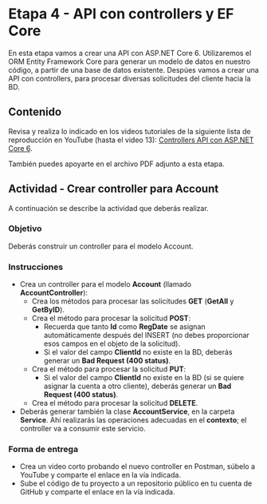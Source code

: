 # Etapa 4 - API con controllers y EF Core
En esta etapa vamos a crear una API con ASP.NET Core 6. Utilizaremos el ORM Entity Framework Core para generar un modelo de datos en nuestro código, a partir de una base de datos existente. Despúes vamos a crear una API con controllers, para procesar diversas solicitudes del cliente hacia la BD.

## Contenido
Revisa y realiza lo indicado en los videos tutoriales de la siguiente lista de reproducción en YouTube (hasta el video 13): [Controllers API con ASP.NET Core 6](https://tinyurl.com/2pn6tdwt).

También puedes apoyarte en el archivo PDF adjunto a esta etapa.

## Actividad - Crear controller para Account 
A continuación se describe la actividad que deberás realizar.

### Objetivo
Deberás construir un controller para el modelo Account.

### Instrucciones
- Crea un controller para el modelo **Account** (llamado **AccountController**):
  - Crea los métodos para procesar las solicitudes **GET** (**GetAll** y **GetByID**).  
  - Crea el método para procesar la solicitud **POST**:
    - Recuerda que tanto **Id** como **RegDate** se asignan automáticamente después del INSERT (no debes proporcionar esos campos en el objeto de la solicitud).
    - Si el valor del campo **ClientId** no existe en la BD, deberás generar un **Bad Request (400 status)**.
  - Crea el método para procesar la solicitud **PUT**:
    - Si el valor del campo **ClientId** no existe en la BD (si se quiere asignar la cuenta a otro cliente), deberás generar un **Bad Request (400 status)**.
  - Crea el método para procesar la solicitud **DELETE**.
- Deberás generar también la clase **AccountService**, en la carpeta **Service**. Ahí realizarás las operaciones adecuadas en el **contexto**; el controller va a consumir este servicio.

### Forma de entrega
- Crea un video corto probando el nuevo controller en Postman, súbelo a YouTube y comparte el enlace en la vía indicada.
- Sube el código de tu proyecto a un repositorio público en tu cuenta de GitHub y comparte el enlace en la vía indicada.
